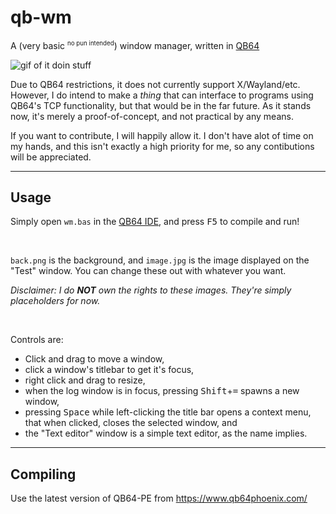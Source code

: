 # qb-wm

A (very basic <sup><small>no pun intended</small></sup>) window manager, written in [QB64](https://qb64.org)

<img src="https://raw.githubusercontent.com/all-other-usernames-were-taken/all-other-usernames-were-taken/main/files/qb-wm.gif" alt="gif of it doin stuff" data-align="center">

Due to QB64 restrictions, it does not currently support X/Wayland/etc. However, I do intend to make a *thing* that can interface to programs using QB64's TCP functionality, but that would be in the far future. As it stands now, it's merely a proof-of-concept, and not practical by any means.

If you want to contribute, I will happily allow it. I don't have alot of time on my hands, and this isn't exactly a high priority for me, so any contibutions will be appreciated.

---

## Usage

Simply open `wm.bas` in the [QB64 IDE](https://github.com/QB64Team/qb64/releases/), and press <kbd>F5</kbd> to compile and run!

<br />

`back.png` is the background, and `image.jpg` is the image displayed on the "Test" window. You can change these out with whatever you want.

*Disclaimer: I do **NOT** own the rights to these images. They're simply placeholders for now.*

<br />

Controls are:

- Click and drag to move a window,
- click a window's titlebar to get it's focus,
- right click and drag to resize,
- when the log window is in focus, pressing <kbd>Shift</kbd>+<kbd>=</kbd> spawns a new window,
- pressing <kbd>Space</kbd> while left-clicking the title bar opens a context menu, that when clicked, closes the selected window, and
- the "Text editor" window is a simple text editor, as the name implies.

---

## Compiling

Use the latest version of QB64-PE from <https://www.qb64phoenix.com/>
